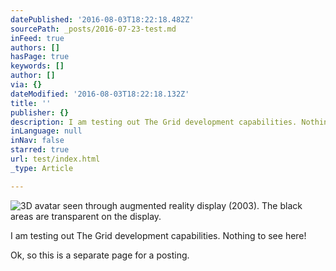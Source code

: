 ```yaml
---
datePublished: '2016-08-03T18:22:18.482Z'
sourcePath: _posts/2016-07-23-test.md
inFeed: true
authors: []
hasPage: true
keywords: []
author: []
via: {}
dateModified: '2016-08-03T18:22:18.132Z'
title: ''
publisher: {}
description: I am testing out The Grid development capabilities. Nothing to see here!
inLanguage: null
inNav: false
starred: true
url: test/index.html
_type: Article

---
```

![3D avatar seen through augmented reality display (2003). The black areas are transparent on the display.](https://the-grid-user-content.s3-us-west-2.amazonaws.com/af854300-47ea-412c-a31d-df724e47da90.jpg)

I am testing out The Grid development capabilities. Nothing to see here!

Ok, so this is a separate page for a posting.